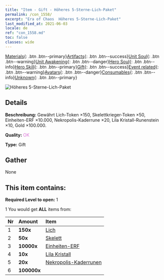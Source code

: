 ```yaml
---
title: "Item - Gift - Höheres 5-Sterne-Lich-Paket"
permalink: /con_1558/
excerpt: "Era of Chaos  Höheres 5-Sterne-Lich-Paket"
last_modified_at: 2021-06-03
locale: de
ref: "con_1558.md"
toc: false
classes: wide
---
```

 [Materials](/ItemsDE/){: .btn .btn--primary}[Artifacts](/ItemsDE/Artifacts/){: .btn .btn--success}[Unit Soul](/ItemsDE/UnitSoul/){: .btn .btn--warning}[Unit Awakening](/ItemsDE/UnitAwakening/){: .btn .btn--danger}[Hero Soul](/ItemsDE/HeroSoul/){: .btn .btn--info}[Hero Skill](/ItemsDE/HeroSkill/){: .btn .btn--primary}[Gift](/ItemsDE/Gift/){: .btn .btn--success}[Event related](/ItemsDE/Events/){: .btn .btn--warning}[Avatars](/ItemsDE/Avatars/){: .btn .btn--danger}[Consumables](/ItemsDE/Consumables/){: .btn .btn--info}[Unknown](/ItemsDE/Unknown/){: .btn .btn--primary}

 ![Höheres 5-Sterne-Lich-Paket](/images/t/i_907167.png)

## Details
 **Beschreibung:** Gewährt Lich-Token ×150, Skelettkrieger-Token ×50, Einheiten-ERF ×10.000, Nekropolis-Kaderrune ×20, Lila Kristall-Runenstein ×10, Gold ×100.000.

 **Quality:** <span style="color: #DA70D6">OK</span>

 **Type:** Gift

## Gather

  None

## This item contains:

 **Required Level to open:** 1

 1 You would get **ALL** items  from:

  | Nr | Amount |     Item    |
  |:---|:-------|:------------|
  | 1 |  **150x** | [Lich](/ItemsDE/unt_212/) |  | 
  | 2 |  **50x** | [Skelett](/ItemsDE/unt_208/) |  | 
  | 3 |  **10000x** | [Einheiten-ERF](/ItemsDE/con_902/) |  | 
  | 4 |  **10x** | [Lila Kristall](/ItemsDE/con_720/) |  | 
  | 5 |  **20x** | [Nekropolis-Kaderrunen](/ItemsDE/con_755/) |  | 
  | 6 |  **100000x** | <i class="fas fa-coins"/> |  | 
